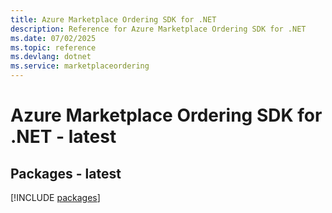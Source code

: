 ```yaml
---
title: Azure Marketplace Ordering SDK for .NET
description: Reference for Azure Marketplace Ordering SDK for .NET
ms.date: 07/02/2025
ms.topic: reference
ms.devlang: dotnet
ms.service: marketplaceordering
---
```

# Azure Marketplace Ordering SDK for .NET - latest
## Packages - latest
[!INCLUDE [packages](marketplace-ordering-index.md)]
